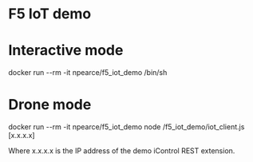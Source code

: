 # F5 IoT demo


# Interactive mode
docker run --rm -it npearce/f5_iot_demo /bin/sh

# Drone mode
docker run --rm -it npearce/f5_iot_demo node /f5_iot_demo/iot_client.js [x.x.x.x]

Where x.x.x.x is the IP address of the demo iControl REST extension.
